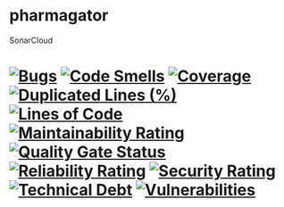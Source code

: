 # pharmagator

SonarCloud

[![Bugs](https://sonarcloud.io/api/project_badges/measure?project=FedenkoMykhailo_pharmagator&metric=bugs)](https://sonarcloud.io/dashboard?id=FedenkoMykhailo_pharmagator)
[![Code Smells](https://sonarcloud.io/api/project_badges/measure?project=FedenkoMykhailo_pharmagator&metric=code_smells)](https://sonarcloud.io/dashboard?id=FedenkoMykhailo_pharmagator)
[![Coverage](https://sonarcloud.io/api/project_badges/measure?project=FedenkoMykhailo_pharmagator&metric=coverage)](https://sonarcloud.io/dashboard?id=FedenkoMykhailo_pharmagator)
[![Duplicated Lines (%)](https://sonarcloud.io/api/project_badges/measure?project=FedenkoMykhailo_pharmagator&metric=duplicated_lines_density)](https://sonarcloud.io/dashboard?id=FedenkoMykhailo_pharmagator)
[![Lines of Code](https://sonarcloud.io/api/project_badges/measure?project=FedenkoMykhailo_pharmagator&metric=ncloc)](https://sonarcloud.io/dashboard?id=FedenkoMykhailo_pharmagator)
[![Maintainability Rating](https://sonarcloud.io/api/project_badges/measure?project=FedenkoMykhailo_pharmagator&metric=sqale_rating)](https://sonarcloud.io/dashboard?id=FedenkoMykhailo_pharmagator)
[![Quality Gate Status](https://sonarcloud.io/api/project_badges/measure?project=FedenkoMykhailo_pharmagator&metric=alert_status)](https://sonarcloud.io/dashboard?id=FedenkoMykhailo_pharmagator)
[![Reliability Rating](https://sonarcloud.io/api/project_badges/measure?project=FedenkoMykhailo_pharmagator&metric=reliability_rating)](https://sonarcloud.io/dashboard?iid=FedenkoMykhailo_pharmagator)
[![Security Rating](https://sonarcloud.io/api/project_badges/measure?project=FedenkoMykhailo_pharmagator&metric=security_rating)](https://sonarcloud.io/dashboard?id=FedenkoMykhailo_pharmagator)
[![Technical Debt](https://sonarcloud.io/api/project_badges/measure?project=FedenkoMykhailo_pharmagator&metric=sqale_index)](https://sonarcloud.io/dashboard?id=FedenkoMykhailo_pharmagator)
[![Vulnerabilities](https://sonarcloud.io/api/project_badges/measure?project=FedenkoMykhailo_pharmagator&metric=vulnerabilities)](https://sonarcloud.io/dashboard?id=FedenkoMykhailo_pharmagator)
=========